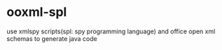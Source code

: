 ooxml-spl
=========

use xmlspy scripts(spl: spy programming language) and office open xml schemas to generate java code